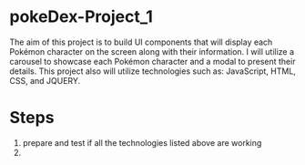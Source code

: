 # pokeDex-Project_1
The aim of this project is to build UI components that will display each Pokémon character on the screen along with their information. I will utilize a carousel to showcase each Pokémon character and a modal to present their details. This project also will utilize technologies such as: JavaScript, HTML, CSS, and JQUERY.

# Steps
1. prepare and test if all the technologies listed above are working 
2.  